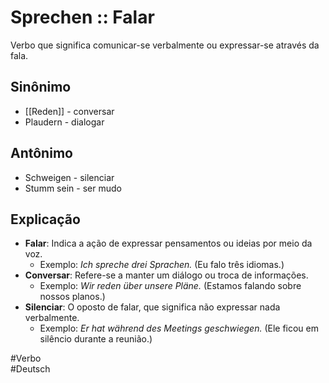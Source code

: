 # Sprechen :: Falar
<!--SR:!2024-11-08,4,270-->
Verbo que significa comunicar-se verbalmente ou expressar-se através da fala.

## Sinônimo
- [[Reden]] - conversar  
- Plaudern - dialogar  

## Antônimo
- Schweigen - silenciar  
- Stumm sein - ser mudo  

## Explicação
- **Falar**: Indica a ação de expressar pensamentos ou ideias por meio da voz.
  - Exemplo: *Ich spreche drei Sprachen.* (Eu falo três idiomas.)
- **Conversar**: Refere-se a manter um diálogo ou troca de informações.
  - Exemplo: *Wir reden über unsere Pläne.* (Estamos falando sobre nossos planos.)
- **Silenciar**: O oposto de falar, que significa não expressar nada verbalmente.
  - Exemplo: *Er hat während des Meetings geschwiegen.* (Ele ficou em silêncio durante a reunião.)

#Verbo  
#Deutsch